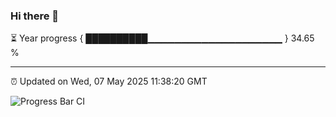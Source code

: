 ### Hi there 👋

⏳ Year progress { ██████████▁▁▁▁▁▁▁▁▁▁▁▁▁▁▁▁▁▁▁▁ } 34.65 %

---

⏰ Updated on Wed, 07 May 2025 11:38:20 GMT

![Progress Bar CI](https://github.com/IshwaranRudhara/GIT-ACTION/workflows/Progress%20Bar%20CI/badge.svg)
